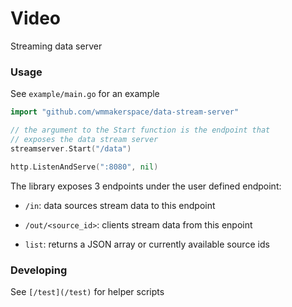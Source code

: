 # Video

Streaming data server


### Usage

See `example/main.go` for an example

```go
import "github.com/wmmakerspace/data-stream-server"

// the argument to the Start function is the endpoint that 
// exposes the data stream server
streamserver.Start("/data")

http.ListenAndServe(":8080", nil)
```

The library exposes 3 endpoints under the user defined endpoint:

- `/in`: data sources stream data to this endpoint

- `/out/<source_id>`: clients stream data from this enpoint

- `list`: returns a JSON array or currently available source ids


### Developing

See `[/test](/test)` for helper scripts